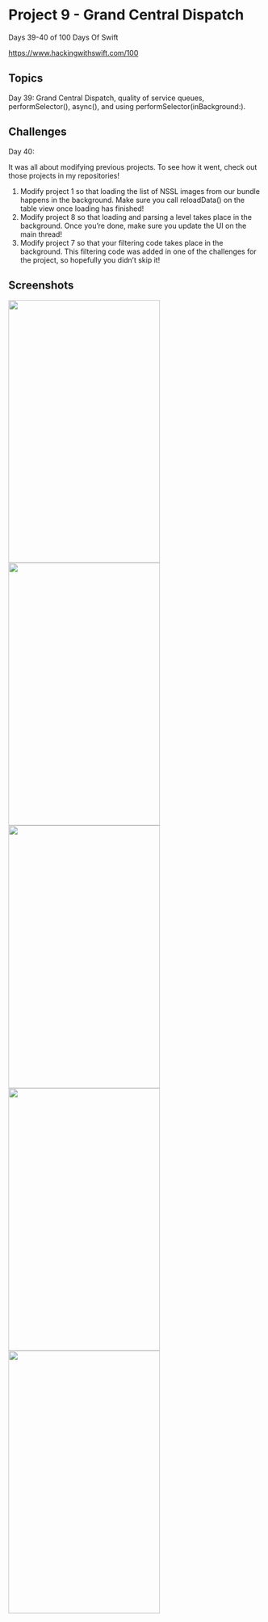 # Project 9 - Grand Central Dispatch

Days 39-40 of 100 Days Of Swift

https://www.hackingwithswift.com/100

## Topics

Day 39: Grand Central Dispatch, quality of service queues, performSelector(), async(), and using performSelector(inBackground:).

## Challenges

Day 40:

It was all about modifying previous projects. To see how it went, check out those projects in my repositories!

1. Modify project 1 so that loading the list of NSSL images from our bundle happens in the background. Make sure you call reloadData() on the table view once loading has finished!
2. Modify project 8 so that loading and parsing a level takes place in the background. Once you’re done, make sure you update the UI on the main thread!
3. Modify project 7 so that your filtering code takes place in the background. This filtering code was added in one of the challenges for the project, so hopefully you didn’t skip it!

## Screenshots

<img src="https://github.com/vogtmano/Project-9/assets/92689831/4023ee3a-d3c3-4011-afda-89c4a2e78ab2" width=300 height=520>

<img src="https://github.com/vogtmano/Project-9/assets/92689831/14a6e962-1b3c-46bc-a86c-59463d9f2c2e" width=300 height=520>

<img src="https://github.com/vogtmano/Project-9/assets/92689831/d116d0af-ad1d-42ad-8091-938161d4a70c" width=300 height=520>

<img src="https://github.com/vogtmano/Project-9/assets/92689831/7fdb480c-8b7f-48fc-aaf8-609c109041d5" width=300 height=520>

<img src="https://github.com/vogtmano/Project-9/assets/92689831/6809e318-91fc-4cf5-ac92-c08e880c4c3d" width=300 height=520>
